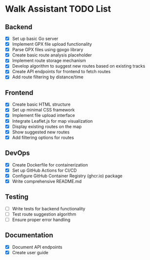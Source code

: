# Walk Assistant TODO List

## Backend
- [x] Set up basic Go server
- [x] Implement GPX file upload functionality
- [x] Parse GPX files using gpxgo library
- [x] Create basic route analysis placeholder
- [x] Implement route storage mechanism
- [x] Develop algorithm to suggest new routes based on existing tracks
- [x] Create API endpoints for frontend to fetch routes
- [x] Add route filtering by distance/time

## Frontend
- [x] Create basic HTML structure
- [x] Set up minimal CSS framework
- [x] Implement file upload interface
- [x] Integrate Leaflet.js for map visualization
- [x] Display existing routes on the map
- [x] Show suggested new routes
- [x] Add filtering options for routes

## DevOps
- [x] Create Dockerfile for containerization
- [x] Set up GitHub Actions for CI/CD
- [x] Configure GitHub Container Registry (ghcr.io) package
- [x] Write comprehensive README.md

## Testing
- [ ] Write tests for backend functionality
- [ ] Test route suggestion algorithm
- [ ] Ensure proper error handling

## Documentation
- [x] Document API endpoints
- [x] Create user guide
